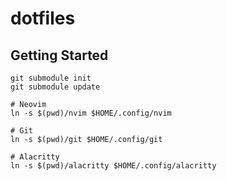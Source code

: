 # dotfiles

## Getting Started

```shell
git submodule init
git submodule update
```

```shell
# Neovim
ln -s $(pwd)/nvim $HOME/.config/nvim

# Git
ln -s $(pwd)/git $HOME/.config/git

# Alacritty
ln -s $(pwd)/alacritty $HOME/.config/alacritty
```
